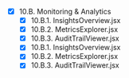   - [x] 10.B. Monitoring & Analytics
    - [x] 10.B.1. InsightsOverview.jsx
    - [x] 10.B.2. MetricsExplorer.jsx
    - [x] 10.B.3. AuditTrailViewer.jsx
    - [x] 10.B.1. InsightsOverview.jsx
    - [x] 10.B.2. MetricsExplorer.jsx
    - [x] 10.B.3. AuditTrailViewer.jsx
